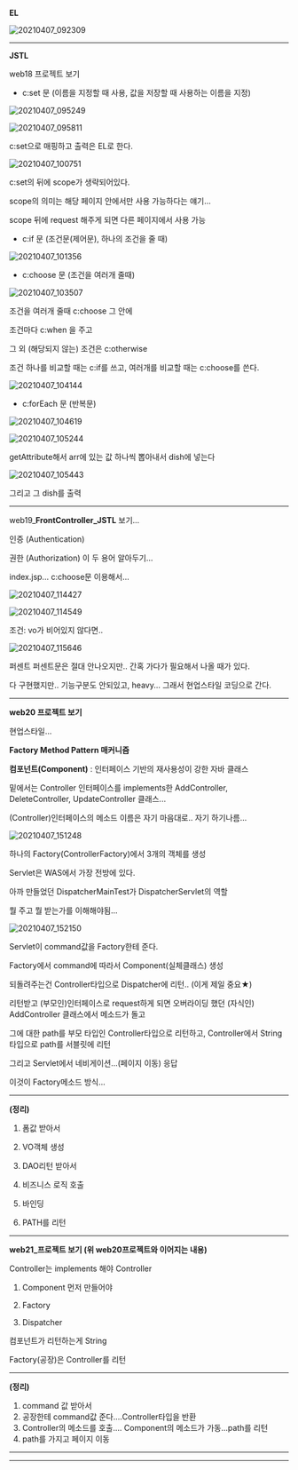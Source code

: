 **EL**

![20210407_092309](https://user-images.githubusercontent.com/78403443/113824805-2cba0880-97bb-11eb-820d-b9d4c8db6683.png)

---

**JSTL**

 web18 프로젝트 보기



- c:set 문 (이름을 지정할 때 사용, 값을 저장할 때 사용하는 이름을 지정)

![20210407_095249](https://user-images.githubusercontent.com/78403443/113824888-43f8f600-97bb-11eb-848b-cab971ef5708.png)

![20210407_095811](https://user-images.githubusercontent.com/78403443/113824924-4fe4b800-97bb-11eb-9539-d4c167aa4c19.png)

c:set으로 매핑하고 출력은 EL로 한다.

![20210407_100751](https://user-images.githubusercontent.com/78403443/113824961-5c691080-97bb-11eb-845e-b1709ce672fc.png)

c:set의 뒤에 scope가 생략되어있다. 

scope의 의미는 해당 페이지 안에서만 사용 가능하다는 얘기...

scope 뒤에 request 해주게 되면 다른 페이지에서 사용 가능



- c:if 문 (조건문(제어문), 하나의 조건을 줄 때)

![20210407_101356](https://user-images.githubusercontent.com/78403443/113825034-74d92b00-97bb-11eb-8d09-87765c7fc7e9.png)



- c:choose 문 (조건을 여러개 줄때)

![20210407_103507](https://user-images.githubusercontent.com/78403443/113825128-8f130900-97bb-11eb-989d-1bd40275c923.png)

조건을 여러개 줄때 c:choose 그 안에

조건마다 c:when 을 주고

그 외 (해당되지 않는) 조건은 c:otherwise



조건 하나를 비교할 때는 c:if를 쓰고, 여러개를 비교할 때는 c:choose를 쓴다.

![20210407_104144](https://user-images.githubusercontent.com/78403443/113825206-a3570600-97bb-11eb-9ced-2609d8e18d76.png)



- c:forEach 문 (반복문)

![20210407_104619](https://user-images.githubusercontent.com/78403443/113825276-be297a80-97bb-11eb-93ee-8763999cd2fd.png)



![20210407_105244](https://user-images.githubusercontent.com/78403443/113825316-caadd300-97bb-11eb-876b-f2599a72be97.png)

getAttribute해서 arr에 있는 값 하나씩 뽑아내서 dish에 넣는다



![20210407_105443](https://user-images.githubusercontent.com/78403443/113825392-dbf6df80-97bb-11eb-86f0-176a400aca0c.png)

그리고 그 dish를 출력

---

web19_**FrontController_JSTL** 보기...

인증 (Authentication)

권한 (Authorization) 이 두 용어 알아두기...



index.jsp... c:choose문 이용해서...

![20210407_114427](https://user-images.githubusercontent.com/78403443/113825485-fd57cb80-97bb-11eb-9d49-d0f7e1f38ee6.png)

![20210407_114549](https://user-images.githubusercontent.com/78403443/113825498-0183e900-97bc-11eb-9eab-a5006ebd559f.png)

조건: vo가 비어있지 않다면..



![20210407_115646](https://user-images.githubusercontent.com/78403443/113825599-24ae9880-97bc-11eb-93c2-7b93c4ea3f25.png)

퍼센트 퍼센트문은 절대 안나오지만.. 간혹 가다가 필요해서 나올 때가 있다.

다 구현했지만.. 기능구분도 안되있고, heavy... 그래서 현업스타일 코딩으로 간다.

---

**web20 프로젝트 보기**

현업스타일...

**Factory Method Pattern 매커니즘**

**컴포넌트(Component)** : 인터페이스 기반의 재사용성이 강한 자바 클래스

밑에서는 Controller 인터페이스를 implements한 AddController, DeleteController, UpdateController 클래스...



(Controller)인터페이스의 메소드 이름은 자기 마음대로.. 자기 하기나름...

![20210407_151248](https://user-images.githubusercontent.com/78403443/113825752-5293dd00-97bc-11eb-993e-a789d96c9239.png)

하나의 Factory(ControllerFactory)에서 3개의 객체를 생성

Servlet은 WAS에서 가장 전방에 있다. 

아까 만들었던 DispatcherMainTest가 DispatcherServlet의 역할



뭘 주고 뭘 받는가를 이해해야됨...

![20210407_152150](https://user-images.githubusercontent.com/78403443/113825824-66d7da00-97bc-11eb-8ae7-f0032ded2efd.png)

Servlet이 command값을 Factory한테 준다.

Factory에서 command에 따라서 Component(실체클래스) 생성

되돌려주는건 Controller타입으로 Dispatcher에 리턴.. (이게 제일 중요★)





리턴받고 (부모인)인터페이스로 request하게  되면 오버라이딩 했던 (자식인) AddController 클래스에서 메소드가 돌고

그에 대한 path를 부모 타입인 Controller타입으로 리턴하고, Controller에서 String 타입으로 path를 서블릿에 리턴





그리고 Servlet에서 네비게이션...(페이지 이동) 응답



이것이 Factory메소드 방식...

---

**(정리)**

1. 폼값 받아서

2. VO객체 생성

3. DAO리턴 받아서

4. 비즈니스 로직 호출

5. 바인딩

6. PATH를 리턴

---

**web21_프로젝트 보기 (위 web20프로젝트와 이어지는 내용)**

Controller는 implements 해야 Controller





1. Component 먼저 만들어야

2. Factory 

3. Dispatcher





컴포넌트가 리턴하는게 String

Factory(공장)은 Controller를 리턴

---

**(정리)**

1. command 값 받아서
2. 공장한테 command값 준다....Controller타입을 반환		
3. Controller의 메소드를 호출.... Component의 메소드가 가동...path를 리턴
4. path를 가지고 페이지 이동

---

---

